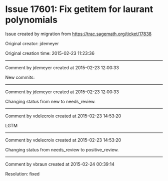 # Issue 17601: Fix __getitem__ for laurant polynomials

Issue created by migration from https://trac.sagemath.org/ticket/17838

Original creator: jdemeyer

Original creation time: 2015-02-23 11:23:36




---

Comment by jdemeyer created at 2015-02-23 12:00:33

New commits:


---

Comment by jdemeyer created at 2015-02-23 12:00:33

Changing status from new to needs_review.


---

Comment by vdelecroix created at 2015-02-23 14:53:20

LGTM


---

Comment by vdelecroix created at 2015-02-23 14:53:20

Changing status from needs_review to positive_review.


---

Comment by vbraun created at 2015-02-24 00:39:14

Resolution: fixed

